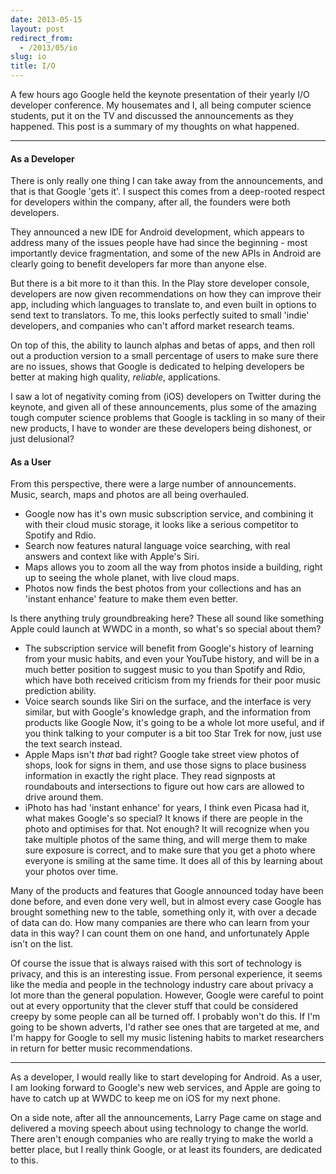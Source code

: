 ```yaml
---
date: 2013-05-15
layout: post
redirect_from:
  - /2013/05/io
slug: io
title: I/O
---
```


A few hours ago Google held the keynote presentation of their yearly I/O developer conference. My housemates and I, all being computer science students, put it on the TV and discussed the announcements as they happened. This post is a summary of my thoughts on what happened.

---

#### As a Developer

There is only really one thing I can take away from the announcements, and that is that Google 'gets it'. I suspect this comes from a deep-rooted respect for developers within the company, after all, the founders were both developers.

They announced a new IDE for Android development, which appears to address many of the issues people have had since the beginning - most importantly device fragmentation, and some of the new APIs in Android are clearly going to benefit developers far more than anyone else.

But there is a bit more to it than this. In the Play store developer console, developers are now given recommendations on how they can improve their app, including which languages to translate to, and even built in options to send text to translators. To me, this looks perfectly suited to small 'indie' developers, and companies who can't afford market research teams.

On top of this, the ability to launch alphas and betas of apps, and then roll out a production version to a small percentage of users to make sure there are no issues, shows that Google is dedicated to helping developers be better at making high quality, _reliable_, applications.

I saw a lot of negativity coming from (iOS) developers on Twitter during the keynote, and given all of these announcements, plus some of the amazing tough computer science problems that Google is tackling in so many of their new products, I have to wonder are these developers being dishonest, or just delusional?

#### As a User

From this perspective, there were a large number of announcements. Music, search, maps and photos are all being overhauled.

- Google now has it's own music subscription service, and combining it with their cloud music storage, it looks like a serious competitor to Spotify and Rdio.
- Search now features natural language voice searching, with real answers and context like with Apple's Siri.
- Maps allows you to zoom all the way from photos inside a building, right up to seeing the whole planet, with live cloud maps.
- Photos now finds the best photos from your collections and has an 'instant enhance' feature to make them even better.

Is there anything truly groundbreaking here? These all sound like something Apple could launch at WWDC in a month, so what's so special about them?

- The subscription service will benefit from Google's history of learning from your music habits, and even your YouTube history, and will be in a much better position to suggest music to you than Spotify and Rdio, which have both received criticism from my friends for their poor music prediction ability.
- Voice search sounds like Siri on the surface, and the interface is very similar, but with Google's knowledge graph, and the information from products like Google Now, it's going to be a whole lot more useful, and if you think talking to your computer is a bit too Star Trek for now, just use the text search instead.
- Apple Maps isn't _that_ bad right? Google take street view photos of shops, look for signs in them, and use those signs to place business information in exactly the right place. They read signposts at roundabouts and intersections to figure out how cars are allowed to drive around them.
- iPhoto has had 'instant enhance' for years, I think even Picasa had it, what makes Google's so special? It knows if there are people in the photo and optimises for that. Not enough? It will recognize when you take multiple photos of the same thing, and will merge them to make sure exposure is correct, and to make sure that you get a photo where everyone is smiling at the same time. It does all of this by learning about your photos over time.

Many of the products and features that Google announced today have been done before, and even done very well, but in almost every case Google has brought something new to the table, something only it, with over a decade of data can do. How many companies are there who can learn from your data in this way? I can count them on one hand, and unfortunately Apple isn't on the list.

Of course the issue that is always raised with this sort of technology is privacy, and this is an interesting issue. From personal experience, it seems like the media and people in the technology industry care about privacy a lot more than the general population. However, Google were careful to point out at every opportunity that the clever stuff that could be considered creepy by some people can all be turned off. I probably won't do this. If I'm going to be shown adverts, I'd rather see ones that are targeted at me, and I'm happy for Google to sell my music listening habits to market researchers in return for better music recommendations.

---

As a developer, I would really like to start developing for Android. As a user, I am looking forward to Google's new web services, and Apple are going to have to catch up at WWDC to keep me on iOS for my next phone.

On a side note, after all the announcements, Larry Page came on stage and delivered a moving speech about using technology to change the world. There aren't enough companies who are really trying to make the world a better place, but I really think Google, or at least its founders, are dedicated to this.
